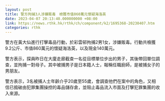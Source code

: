 ```yaml
---
layout: post
title: 警方拘捕3人涉嫌販毒　檢獲市值860萬元懷疑海洛英
date: 2023-04-07 20:13:40.000000000 +08:00
link: https://news.rthk.hk/rthk/ch/component/k2/1695368-20230407.htm
categories: rthk
---
```


警方在黃大仙進行打擊毒品行動，於彩雲邨拘捕2男1女，涉嫌販毒。行動共檢獲9.2公斤、市值860萬元的懷疑海洛英，以及現金140萬元。

警方表示，探員昨日在大廈走廊截查一名從目標單位步出的男子，其後帶回單位調查，並拘捕一對母子。其中被捕男子是日本籍人士，報稱任職廚師，是被捕女子的男朋友。

警方表示，3名被捕人士年齡介乎20歲至55歲，會調查他們在案中的角色，又相信已搗破由犯罪集團操控的毒品儲存倉，並阻止毒品流入市面及打擊犯罪集團的收入來源。
